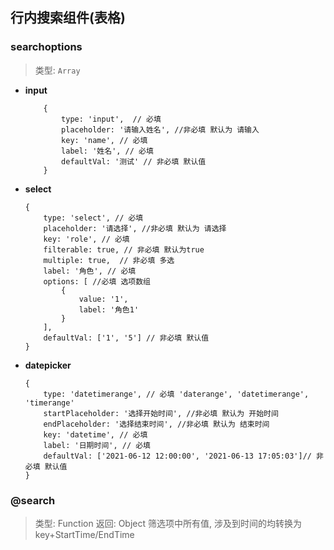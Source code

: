 
## 行内搜索组件(表格)

### searchoptions
> 类型: `Array`
 - **input**
    ```
        {
            type: 'input',  // 必填
            placeholder: '请输入姓名', //非必填 默认为 请输入
            key: 'name', // 必填
            label: '姓名', // 必填
            defaultVal: '测试' // 非必填 默认值
        }
    ```
- **select**
    ```
    {
        type: 'select', // 必填
        placeholder: '请选择', //非必填 默认为 请选择
        key: 'role', // 必填
        filterable: true, // 非必填 默认为true
        multiple: true,  // 非必填 多选
        label: '角色', // 必填
        options: [ //必填 选项数组
            {
                value: '1',
                label: '角色1'
            }
        ],
        defaultVal: ['1', '5'] // 非必填 默认值
    }
    ```
- **datepicker**
    ```
    {
        type: 'datetimerange', // 必填 'daterange', 'datetimerange', 'timerange'
        startPlaceholder: '选择开始时间', //非必填 默认为 开始时间
        endPlaceholder: '选择结束时间', //非必填 默认为 结束时间
        key: 'datetime', // 必填
        label: '日期时间', // 必填
        defaultVal: ['2021-06-12 12:00:00', '2021-06-13 17:05:03']// 非必填 默认值
    }
    ```

### @search
> 类型: Function
> 返回: Object  筛选项中所有值, 涉及到时间的均转换为key+StartTime/EndTime